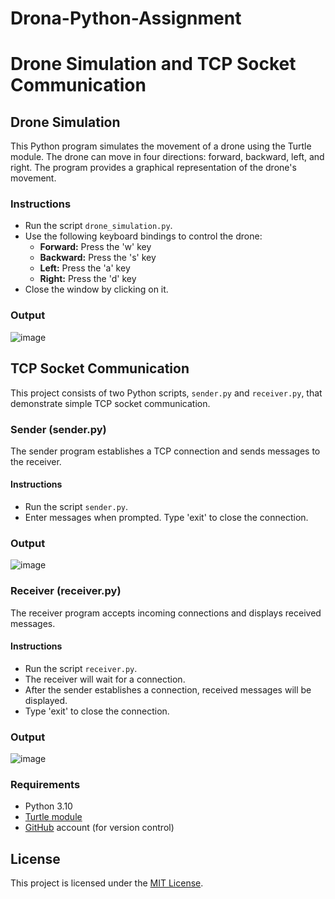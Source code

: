 # Drona-Python-Assignment

# Drone Simulation and TCP Socket Communication

## Drone Simulation

This Python program simulates the movement of a drone using the Turtle module. The drone can move in four directions: forward, backward, left, and right. The program provides a graphical representation of the drone's movement.

### Instructions

- Run the script `drone_simulation.py`.
- Use the following keyboard bindings to control the drone:
  - **Forward:** Press the 'w' key
  - **Backward:** Press the 's' key
  - **Left:** Press the 'a' key
  - **Right:** Press the 'd' key
- Close the window by clicking on it.

### Output
![image](https://github.com/ChandniJha630/Drona-Python-Assignment/assets/96429544/9915a416-79b2-40ae-b5d1-3f9df4ca26f4)


## TCP Socket Communication

This project consists of two Python scripts, `sender.py` and `receiver.py`, that demonstrate simple TCP socket communication.

### Sender (sender.py)

The sender program establishes a TCP connection and sends messages to the receiver.

#### Instructions

- Run the script `sender.py`.
- Enter messages when prompted. Type 'exit' to close the connection.
### Output
![image](https://github.com/ChandniJha630/Drona-Python-Assignment/assets/96429544/0f606b44-b84e-4aed-a43b-5313f457e92f)


### Receiver (receiver.py)

The receiver program accepts incoming connections and displays received messages.

#### Instructions

- Run the script `receiver.py`.
- The receiver will wait for a connection.
- After the sender establishes a connection, received messages will be displayed.
- Type 'exit' to close the connection.

### Output
![image](https://github.com/ChandniJha630/Drona-Python-Assignment/assets/96429544/db7fc936-4d99-407a-ab48-350d714f0d98)

### Requirements

- Python 3.10
- [Turtle module](https://docs.python.org/3/library/turtle.html)
- [GitHub](https://github.com/) account (for version control)

## License

This project is licensed under the [MIT License](LICENSE).
